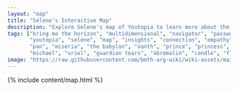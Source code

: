```yaml
---
layout: "map"
title: "Selene's Interactive Map"
description: "Explore Selene's map of Youtopia to learn more about the lore."
tags: ["bring me the horizon", "multidimensional", "navigator", "password", "m8", "bmth", 
       "youtopia", "selene", "map", "insights", "connection", "empathy", "purpose", "vision", 
       "pan", "miseria", "the babylon", "vanth", "prince", "princess", "raphael", "gabriel", 
       "michael", "uriel", "guardian tears", "abremalin", "candle", "flute", "golden raspberry", "spirit"]
image: "https://raw.githubusercontent.com/bmth-arg-wiki/wiki-assets/main/files/selenes_map/map1.jpg"
---
```


{% include content/map.html %}